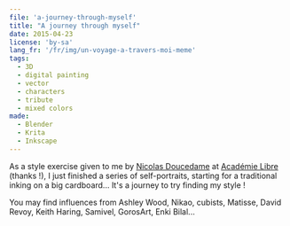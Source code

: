 ```yaml
---
file: 'a-journey-through-myself'
title: "A journey through myself"
date: 2015-04-23
license: 'by-sa'
lang_fr: '/fr/img/un-voyage-a-travers-moi-meme'
tags:
  - 3D
  - digital painting
  - vector
  - characters
  - tribute
  - mixed colors
made:
  - Blender
  - Krita
  - Inkscape
---
```


As a style exercise given to me by [Nicolas Doucedame](http://nicolasdoucedame.blogspot.fr/) at [Académie Libre](http://www.academielibre.com/) (thanks !), I just finished a series of self-portraits, starting for a traditional inking on a big cardboard...
It's a journey to try finding my style !

You may find influences from Ashley Wood, Nikao, cubists, Matisse, David Revoy, Keith Haring, Samivel, GorosArt, Enki Bilal...
